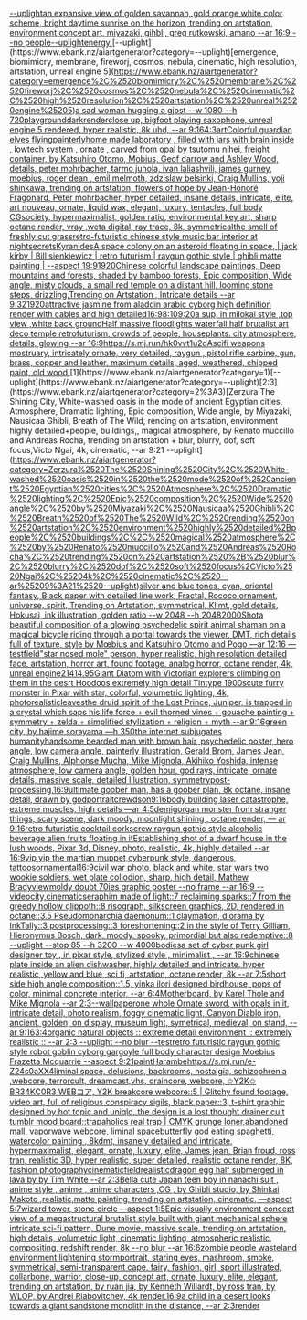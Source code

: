 [--uplight](https://www.ebank.nz/aiartgenerator?category=--uplight)[](https://www.ebank.nz/aiartgenerator?category=)[an expansive view of golden savannah, gold orange white color scheme, bright daytime sunrise on the horizon, trending on artstation, environment concept art, miyazaki, gihbli, greg rutkowski, amano --ar 16:9 --no people](https://www.ebank.nz/aiartgenerator?category=an%2520expansive%2520view%2520of%2520golden%2520savannah%2C%2520gold%2520orange%2520white%2520color%2520scheme%2C%2520bright%2520daytime%2520sunrise%2520on%2520the%2520horizon%2C%2520trending%2520on%2520artstation%2C%2520environment%2520concept%2520art%2C%2520miyazaki%2C%2520gihbli%2C%2520greg%2520rutkowski%2C%2520amano%2520--ar%252016%3A9%2520--no%2520people)[--uplight](https://www.ebank.nz/aiartgenerator?category=--uplight)[energy.](https://www.ebank.nz/aiartgenerator?category=energy.)[--uplight](https://www.ebank.nz/aiartgenerator?category=--uplight)[emergence, biomimicry, membrane, fireworj, cosmos, nebula, cinematic, high resolution, artstation, unreal engine 5](https://www.ebank.nz/aiartgenerator?category=emergence%2C%2520biomimicry%2C%2520membrane%2C%2520fireworj%2C%2520cosmos%2C%2520nebula%2C%2520cinematic%2C%2520high%2520resolution%2C%2520artstation%2C%2520unreal%2520engine%25205)[a sad woman hugging a gjost --w 1080 --h 720](https://www.ebank.nz/aiartgenerator?category=a%2520sad%2520woman%2520hugging%2520a%2520gjost%2520--w%25201080%2520--h%2520720)[playground](https://www.ebank.nz/aiartgenerator?category=playground)[dark](https://www.ebank.nz/aiartgenerator?category=dark)[render](https://www.ebank.nz/aiartgenerator?category=render)[close up, bigfoot playing saxophone, unreal engine 5 rendered, hyper realistic, 8k uhd, --ar 9:16](https://www.ebank.nz/aiartgenerator?category=close%2520up%2C%2520bigfoot%2520playing%2520saxophone%2C%2520unreal%2520engine%25205%2520rendered%2C%2520hyper%2520realistic%2C%25208k%2520uhd%2C%2520--ar%25209%3A16)[4:3](https://www.ebank.nz/aiartgenerator?category=4%3A3)[art](https://www.ebank.nz/aiartgenerator?category=art)[Colorful guardian elves flying](https://www.ebank.nz/aiartgenerator?category=Colorful%2520guardian%2520elves%2520flying)[painterly](https://www.ebank.nz/aiartgenerator?category=painterly)[home made laboratory , filled with jars with brain inside  , lowtech system , ornate , carved from opal by tsutomu nihei, freight container, by Katsuhiro Otomo, Mobius, Geof darrow and Ashley Wood, details, peter mohrbacher, tarmo juhola, ivan laliashvili, james gurney, moebius, roger dean , emil melmoth, zdzislaw belsinki, Craig Mullins, yoji shinkawa, trending on artstation, flowers of hope by Jean-Honoré Fragonard, Peter mohrbacher, hyper detailed, insane details, intricate, elite, art nouveau, ornate, liquid wax, elegant, luxury, tentacles, full body CGsociety, hypermaximalist, golden ratio, environmental key art, sharp octane render, vray ,weta digital, ray trace, 8k, symmetrical](https://www.ebank.nz/aiartgenerator?category=home%2520made%2520laboratory%2520%2C%2520filled%2520with%2520jars%2520with%2520brain%2520inside%2520%2520%2C%2520lowtech%2520system%2520%2C%2520ornate%2520%2C%2520carved%2520from%2520opal%2520by%2520tsutomu%2520nihei%2C%2520freight%2520container%2C%2520by%2520Katsuhiro%2520Otomo%2C%2520Mobius%2C%2520Geof%2520darrow%2520and%2520Ashley%2520Wood%2C%2520details%2C%2520peter%2520mohrbacher%2C%2520tarmo%2520juhola%2C%2520ivan%2520laliashvili%2C%2520james%2520gurney%2C%2520moebius%2C%2520roger%2520dean%2520%2C%2520emil%2520melmoth%2C%2520zdzislaw%2520belsinki%2C%2520Craig%2520Mullins%2C%2520yoji%2520shinkawa%2C%2520trending%2520on%2520artstation%2C%2520flowers%2520of%2520hope%2520by%2520Jean-Honor%C3%A9%2520Fragonard%2C%2520Peter%2520mohrbacher%2C%2520hyper%2520detailed%2C%2520insane%2520details%2C%2520intricate%2C%2520elite%2C%2520art%2520nouveau%2C%2520ornate%2C%2520liquid%2520wax%2C%2520elegant%2C%2520luxury%2C%2520tentacles%2C%2520full%2520body%2520CGsociety%2C%2520hypermaximalist%2C%2520golden%2520ratio%2C%2520environmental%2520key%2520art%2C%2520sharp%2520octane%2520render%2C%2520vray%2520%2Cweta%2520digital%2C%2520ray%2520trace%2C%25208k%2C%2520symmetrical)[the smell of freshly cut grass](https://www.ebank.nz/aiartgenerator?category=the%2520smell%2520of%2520freshly%2520cut%2520grass)[retro-futuristic chinese style music bar interior at night](https://www.ebank.nz/aiartgenerator?category=retro-futuristic%2520chinese%2520style%2520music%2520bar%2520interior%2520at%2520night)[secrets](https://www.ebank.nz/aiartgenerator?category=secrets)[Kyranides](https://www.ebank.nz/aiartgenerator?category=Kyranides)[A space colony on an asteroid floating in space, | jack kirby | Bill sienkiewicz | retro futurism | raygun gothic style | ghibli matte painting | --aspect 19:9](https://www.ebank.nz/aiartgenerator?category=A%2520space%2520colony%2520on%2520an%2520asteroid%2520floating%2520in%2520space%2C%2520%7C%2520jack%2520kirby%2520%7C%2520Bill%2520sienkiewicz%2520%7C%2520retro%2520futurism%2520%7C%2520raygun%2520gothic%2520style%2520%7C%2520ghibli%2520matte%2520painting%2520%7C%2520--aspect%252019%3A9)[1920](https://www.ebank.nz/aiartgenerator?category=1920)[Chinese colorful landscape paintings, Deep mountains and forests, shaded by bamboo forests, Epic composition, Wide angle, misty clouds, a small red temple on a distant hill, looming stone steps, drizzling,Trending on Artstation , Intricate details --ar 9:32](https://www.ebank.nz/aiartgenerator?category=Chinese%2520colorful%2520landscape%2520paintings%2C%2520Deep%2520mountains%2520and%2520forests%2C%2520shaded%2520by%2520bamboo%2520forests%2C%2520Epic%2520composition%2C%2520Wide%2520angle%2C%2520misty%2520clouds%2C%2520a%2520small%2520red%2520temple%2520on%2520a%2520distant%2520hill%2C%2520looming%2520stone%2520steps%2C%2520drizzling%2CTrending%2520on%2520Artstation%2520%2C%2520Intricate%2520details%2520--ar%25209%3A32)[1920](https://www.ebank.nz/aiartgenerator?category=1920)[attractive jasmine from aladdin arabic cyborg high definition render with cables and high detailed](https://www.ebank.nz/aiartgenerator?category=attractive%2520jasmine%2520from%2520aladdin%2520arabic%2520cyborg%2520high%2520definition%2520render%2520with%2520cables%2520and%2520high%2520detailed)[16:9](https://www.ebank.nz/aiartgenerator?category=16%3A9)[8:10](https://www.ebank.nz/aiartgenerator?category=8%3A10)[9:20](https://www.ebank.nz/aiartgenerator?category=9%3A20)[a sup, in milokai style ,top view ,white back ground](https://www.ebank.nz/aiartgenerator?category=a%2520sup%2C%2520in%2520milokai%2520style%2520%2Ctop%2520view%2520%2Cwhite%2520back%2520ground)[Half massive floodlights waterfall half brutalist art deco temple retrofuturism, crowds of people, houseplants. city atmosphere, details, glowing --ar 16:9](https://www.ebank.nz/aiartgenerator?category=Half%2520massive%2520floodlights%2520waterfall%2520half%2520brutalist%2520art%2520deco%2520temple%2520retrofuturism%2C%2520crowds%2520of%2520people%2C%2520houseplants.%2520city%2520atmosphere%2C%2520details%2C%2520glowing%2520--ar%252016%3A9)[<https://s.mj.run/hk0vvt1u2dA>](https://www.ebank.nz/aiartgenerator?category=%3Chttps%3A//s.mj.run/hk0vvt1u2dA%3E)[scifi weapons mostruary, intricately ornate, very detailed, raygun , pistol rifle carbine, gun, brass, copper and leather, maximum details, aged, weathered, chipped paint, old wood.](https://www.ebank.nz/aiartgenerator?category=scifi%2520weapons%2520mostruary%2C%2520intricately%2520ornate%2C%2520very%2520detailed%2C%2520raygun%2520%2C%2520pistol%2520rifle%2520carbine%2C%2520gun%2C%2520brass%2C%2520copper%2520and%2520leather%2C%2520maximum%2520details%2C%2520aged%2C%2520weathered%2C%2520chipped%2520paint%2C%2520old%2520wood.)[1](https://www.ebank.nz/aiartgenerator?category=1)[--uplight](https://www.ebank.nz/aiartgenerator?category=--uplight)[2:3](https://www.ebank.nz/aiartgenerator?category=2%3A3)[Zerzura The Shining City, White-washed oasis in the mode of ancient Egyptian cities, Atmosphere, Dramatic lighting, Epic composition, Wide angle, by Miyazaki, Nausicaa Ghibli, Breath of The Wild, rending on artstation, environment highly detailed+people, buildings,, magical atmosphere, by Renato muccillo and Andreas Rocha, trending on artstation + blur, blurry, dof, soft focus,Victo Ngai, 4k, cinematic, --ar 9:21 --uplight](https://www.ebank.nz/aiartgenerator?category=Zerzura%2520The%2520Shining%2520City%2C%2520White-washed%2520oasis%2520in%2520the%2520mode%2520of%2520ancient%2520Egyptian%2520cities%2C%2520Atmosphere%2C%2520Dramatic%2520lighting%2C%2520Epic%2520composition%2C%2520Wide%2520angle%2C%2520by%2520Miyazaki%2C%2520Nausicaa%2520Ghibli%2C%2520Breath%2520of%2520The%2520Wild%2C%2520rending%2520on%2520artstation%2C%2520environment%2520highly%2520detailed%2Bpeople%2C%2520buildings%2C%2C%2520magical%2520atmosphere%2C%2520by%2520Renato%2520muccillo%2520and%2520Andreas%2520Rocha%2C%2520trending%2520on%2520artstation%2520%2B%2520blur%2C%2520blurry%2C%2520dof%2C%2520soft%2520focus%2CVicto%2520Ngai%2C%25204k%2C%2520cinematic%2C%2520--ar%25209%3A21%2520--uplight)[silver and blue tones, cyan, oriental fantasy, Black paper with detailed line work, Fractal, Rococo ornament, universe, spirit, Trending on Artstation, symmetrical, Klimt, gold details, Hokusai, ink illustration, golden ratio --w 2048 --h 2048](https://www.ebank.nz/aiartgenerator?category=silver%2520and%2520blue%2520tones%2C%2520cyan%2C%2520oriental%2520fantasy%2C%2520Black%2520paper%2520with%2520detailed%2520line%2520work%2C%2520Fractal%2C%2520Rococo%2520ornament%2C%2520universe%2C%2520spirit%2C%2520Trending%2520on%2520Artstation%2C%2520symmetrical%2C%2520Klimt%2C%2520gold%2520details%2C%2520Hokusai%2C%2520ink%2520illustration%2C%2520golden%2520ratio%2520--w%25202048%2520--h%25202048)[2000](https://www.ebank.nz/aiartgenerator?category=2000)[Shot](https://www.ebank.nz/aiartgenerator?category=Shot)[a beautiful composition of a glowing psychedelic spirit animal shaman on a magical bicycle riding through a portal towards the viewer, DMT,  rich details full of texture, style by Mœbius and Katsuhiro Otomo and Pogo —ar 12:16 —test](https://www.ebank.nz/aiartgenerator?category=a%2520beautiful%2520composition%2520of%2520a%2520glowing%2520psychedelic%2520spirit%2520animal%2520shaman%2520on%2520a%2520magical%2520bicycle%2520riding%2520through%2520a%2520portal%2520towards%2520the%2520viewer%2C%2520DMT%2C%2520%2520rich%2520details%2520full%2520of%2520texture%2C%2520style%2520by%2520M%C5%93bius%2520and%2520Katsuhiro%2520Otomo%2520and%2520Pogo%2520%E2%80%94ar%252012%3A16%2520%E2%80%94test)[field](https://www.ebank.nz/aiartgenerator?category=field)["star nosed mole" person, hyper realistic, high resolution detailed face, artstation, horror art, found footage, analog horror, octane render, 4k, unreal engine](https://www.ebank.nz/aiartgenerator?category=%22star%2520nosed%2520mole%22%2520person%2C%2520hyper%2520realistic%2C%2520high%2520resolution%2520detailed%2520face%2C%2520artstation%2C%2520horror%2520art%2C%2520found%2520footage%2C%2520analog%2520horror%2C%2520octane%2520render%2C%25204k%2C%2520unreal%2520engine)[21414](https://www.ebank.nz/aiartgenerator?category=21414)[.95](https://www.ebank.nz/aiartgenerator?category=.95)[Giant Diatom with Victorian explorers climbing on them in the desrt Hoodoos extremely high detail Tintype 1900s](https://www.ebank.nz/aiartgenerator?category=Giant%2520Diatom%2520with%2520Victorian%2520explorers%2520climbing%2520on%2520them%2520in%2520the%2520desrt%2520Hoodoos%2520extremely%2520high%2520detail%2520Tintype%25201900s)[cute furry monster in Pixar with star, colorful, volumetric lighting, 4k, photorealistic](https://www.ebank.nz/aiartgenerator?category=cute%2520furry%2520monster%2520in%2520Pixar%2520with%2520star%2C%2520colorful%2C%2520volumetric%2520lighting%2C%25204k%2C%2520photorealistic)[leaves](https://www.ebank.nz/aiartgenerator?category=leaves)[the druid spirit of the Lost Prince, Juniper, is trapped in a crystal which saps his life force + evil thorned vines + gouache painting + symmetry + zelda + simplified stylization + religion + myth --ar 9:16](https://www.ebank.nz/aiartgenerator?category=the%2520druid%2520spirit%2520of%2520the%2520Lost%2520Prince%2C%2520Juniper%2C%2520is%2520trapped%2520in%2520a%2520crystal%2520which%2520saps%2520his%2520life%2520force%2520%2B%2520evil%2520thorned%2520vines%2520%2B%2520gouache%2520painting%2520%2B%2520symmetry%2520%2B%2520zelda%2520%2B%2520simplified%2520stylization%2520%2B%2520religion%2520%2B%2520myth%2520--ar%25209%3A16)[green city, by hajime sorayama —h 350](https://www.ebank.nz/aiartgenerator?category=green%2520city%2C%2520by%2520hajime%2520sorayama%2520%E2%80%94h%2520350)[the internet subjugates humanity](https://www.ebank.nz/aiartgenerator?category=the%2520internet%2520subjugates%2520humanity)[handsome bearded man with brown hair, psychedelic poster, hero angle, low camera angle, painterly illustration, Gerald Brom, James Jean, Craig Mullins, Alphonse Mucha, Mike Mignola, Akihiko Yoshida, intense atmosphere, low camera angle, golden hour, god rays, intricate, ornate details, massive scale, detailed Illustration, symmetry](https://www.ebank.nz/aiartgenerator?category=handsome%2520bearded%2520man%2520with%2520brown%2520hair%2C%2520psychedelic%2520poster%2C%2520hero%2520angle%2C%2520low%2520camera%2520angle%2C%2520painterly%2520illustration%2C%2520Gerald%2520Brom%2C%2520James%2520Jean%2C%2520Craig%2520Mullins%2C%2520Alphonse%2520Mucha%2C%2520Mike%2520Mignola%2C%2520Akihiko%2520Yoshida%2C%2520intense%2520atmosphere%2C%2520low%2520camera%2520angle%2C%2520golden%2520hour%2C%2520god%2520rays%2C%2520intricate%2C%2520ornate%2520details%2C%2520massive%2520scale%2C%2520detailed%2520Illustration%2C%2520symmetry)[post-processing,](https://www.ebank.nz/aiartgenerator?category=post-processing%2C)[16:9](https://www.ebank.nz/aiartgenerator?category=16%3A9)[ultimate goober man, has a goober plan, 8k octane, insane detail, drawn by god](https://www.ebank.nz/aiartgenerator?category=ultimate%2520goober%2520man%2C%2520has%2520a%2520goober%2520plan%2C%25208k%2520octane%2C%2520insane%2520detail%2C%2520drawn%2520by%2520god)[portrait](https://www.ebank.nz/aiartgenerator?category=portrait)[crewdson](https://www.ebank.nz/aiartgenerator?category=crewdson)[9:16](https://www.ebank.nz/aiartgenerator?category=9%3A16)[body building laser catastrophe, extreme muscles, high details —ar 4:5](https://www.ebank.nz/aiartgenerator?category=body%2520building%2520laser%2520catastrophe%2C%2520extreme%2520muscles%2C%2520high%2520details%2520%E2%80%94ar%25204%3A5)[demigorgan monster from stranger things, scary scene, dark moody, moonlight shining , octane render, — ar 9:16](https://www.ebank.nz/aiartgenerator?category=demigorgan%2520monster%2520from%2520stranger%2520things%2C%2520scary%2520scene%2C%2520dark%2520moody%2C%2520moonlight%2520shining%2520%2C%2520octane%2520render%2C%2520%E2%80%94%2520ar%25209%3A16)[retro futuristic cocktail corkscrew raygun gothic style alcoholic beverage alien fruits floating in it](https://www.ebank.nz/aiartgenerator?category=retro%2520futuristic%2520cocktail%2520corkscrew%2520raygun%2520gothic%2520style%2520alcoholic%2520beverage%2520alien%2520fruits%2520floating%2520in%2520it)[Establishing shot of a dwarf house in the lush woods, Pixar 3d, Disney, photo, realistic, 4k, highly detailed --ar 16:9](https://www.ebank.nz/aiartgenerator?category=Establishing%2520shot%2520of%2520a%2520dwarf%2520house%2520in%2520the%2520lush%2520woods%2C%2520Pixar%25203d%2C%2520Disney%2C%2520photo%2C%2520realistic%2C%25204k%2C%2520highly%2520detailed%2520--ar%252016%3A9)[yip yip the martian muppet,cyberpunk style, dangerous, tattoos](https://www.ebank.nz/aiartgenerator?category=yip%2520yip%2520the%2520martian%2520muppet%2Ccyberpunk%2520style%2C%2520dangerous%2C%2520tattoos)[ornamental](https://www.ebank.nz/aiartgenerator?category=ornamental)[16:9](https://www.ebank.nz/aiartgenerator?category=16%3A9)[civil war photo, black and white, star wars two wookie soldiers, wet plate collodion, sharp, high detail, Mathew Brady](https://www.ebank.nz/aiartgenerator?category=civil%2520war%2520photo%2C%2520black%2520and%2520white%2C%2520star%2520wars%2520two%2520wookie%2520soldiers%2C%2520wet%2520plate%2520collodion%2C%2520sharp%2C%2520high%2520detail%2C%2520Mathew%2520Brady)[view](https://www.ebank.nz/aiartgenerator?category=view)[moldy doubt  70ies  graphic poster --no frame --ar 16:9 --video](https://www.ebank.nz/aiartgenerator?category=moldy%2520doubt%2520%252070ies%2520%2520graphic%2520poster%2520--no%2520frame%2520--ar%252016%3A9%2520--video)[city,](https://www.ebank.nz/aiartgenerator?category=city%2C)[cinematic](https://www.ebank.nz/aiartgenerator?category=cinematic)[seraphim made of light::7 reclaiming sparks::7 from the greedy hollow qlippoth::8 risograph, silkscreen graphics, 2D, rendered in octane::3.5 Pseudomonarchia daemonum::1 claymation, diorama by InkTally::3 postprocessing::3 foreshortening::2 in the style of Terry Gilliam, Hieronymus Bosch, dark, moody, spooky, primordial but also redemptive::8 --uplight --stop 85 --h 3200 --w 4000](https://www.ebank.nz/aiartgenerator?category=seraphim%2520made%2520of%2520light%3A%3A7%2520reclaiming%2520sparks%3A%3A7%2520from%2520the%2520greedy%2520hollow%2520qlippoth%3A%3A8%2520risograph%2C%2520silkscreen%2520graphics%2C%25202D%2C%2520rendered%2520in%2520octane%3A%3A3.5%2520Pseudomonarchia%2520daemonum%3A%3A1%2520claymation%2C%2520diorama%2520by%2520InkTally%3A%3A3%2520postprocessing%3A%3A3%2520foreshortening%3A%3A2%2520in%2520the%2520style%2520of%2520Terry%2520Gilliam%2C%2520Hieronymus%2520Bosch%2C%2520dark%2C%2520moody%2C%2520spooky%2C%2520primordial%2520but%2520also%2520redemptive%3A%3A8%2520--uplight%2520--stop%252085%2520--h%25203200%2520--w%25204000)[bodies](https://www.ebank.nz/aiartgenerator?category=bodies)[a set of cyber punk  girl designer toy , in pixar style, stylized style , minimalist , --ar 16:9](https://www.ebank.nz/aiartgenerator?category=a%2520set%2520of%2520cyber%2520punk%2520%2520girl%2520designer%2520toy%2520%2C%2520in%2520pixar%2520style%2C%2520stylized%2520style%2520%2C%2520minimalist%2520%2C%2520--ar%252016%3A9)[chinese plate inside an alien dishwasher, highly detailed and intricate, hyper realistic, yellow and blue, sci fi, artstation, octane render, 8k --ar 7:5](https://www.ebank.nz/aiartgenerator?category=chinese%2520plate%2520inside%2520an%2520alien%2520dishwasher%2C%2520highly%2520detailed%2520and%2520intricate%2C%2520hyper%2520realistic%2C%2520yellow%2520and%2520blue%2C%2520sci%2520fi%2C%2520artstation%2C%2520octane%2520render%2C%25208k%2520--ar%25207%3A5)[short side high angle composition::1.5, yinka ilori designed birdhouse, pops of color, minimal concrete interior, --ar 6:4](https://www.ebank.nz/aiartgenerator?category=short%2520side%2520high%2520angle%2520composition%3A%3A1.5%2C%2520yinka%2520ilori%2520designed%2520birdhouse%2C%2520pops%2520of%2520color%2C%2520minimal%2520concrete%2520interior%2C%2520--ar%25206%3A4)[Motherboard, by Karel Thole and Mike Mignola --ar 2:3](https://www.ebank.nz/aiartgenerator?category=Motherboard%2C%2520by%2520Karel%2520Thole%2520and%2520Mike%2520Mignola%2520--ar%25202%3A3)[--wallpaper](https://www.ebank.nz/aiartgenerator?category=--wallpaper)[one whole Ornate sword, with opals in it, intricate detail, photo realism, foggy cinematic light, Canyon Diablo iron, ancient, golden, on display, museum light, symetrical, medieval, on stand, --ar 9:16](https://www.ebank.nz/aiartgenerator?category=one%2520whole%2520Ornate%2520sword%2C%2520with%2520opals%2520in%2520it%2C%2520intricate%2520detail%2C%2520photo%2520realism%2C%2520foggy%2520cinematic%2520light%2C%2520Canyon%2520Diablo%2520iron%2C%2520ancient%2C%2520golden%2C%2520on%2520display%2C%2520museum%2520light%2C%2520symetrical%2C%2520medieval%2C%2520on%2520stand%2C%2520--ar%25209%3A16)[3:4](https://www.ebank.nz/aiartgenerator?category=3%3A4)[organic natural objects :: extreme detail environment :: extremely realistic :: --ar 2:3 --uplight --no blur --test](https://www.ebank.nz/aiartgenerator?category=organic%2520natural%2520objects%2520%3A%3A%2520extreme%2520detail%2520environment%2520%3A%3A%2520extremely%2520realistic%2520%3A%3A%2520--ar%25202%3A3%2520--uplight%2520--no%2520blur%2520--test)[retro futuristic raygun gothic style robot goblin cyborg gargoyle full body character design Moebius Frazetta  Mcquarrie --aspect 9:21](https://www.ebank.nz/aiartgenerator?category=retro%2520futuristic%2520raygun%2520gothic%2520style%2520robot%2520goblin%2520cyborg%2520gargoyle%2520full%2520body%2520character%2520design%2520Moebius%2520Frazetta%2520%2520Mcquarrie%2520--aspect%25209%3A21)[paint](https://www.ebank.nz/aiartgenerator?category=paint)[Harambe](https://www.ebank.nz/aiartgenerator?category=Harambe)[<https://s.mj.run/e-Z24s0aXX4>](https://www.ebank.nz/aiartgenerator?category=%3Chttps%3A//s.mj.run/e-Z24s0aXX4%3E)[liminal space, delusions, backrooms, nostalgia, schizophrenia ,webcore, terrorcult, dreamcast,vhs, draincore, webcore, ✩Y2K✩ BR34KC0R3 WEBコア, Y2K breakcore webcore::5 | Glitchy found footage, video art, full of religious conspiracy sigils, black paper::3, t-shirt graphic designed by hot topic and uniqlo, the design is a lost thought drainer cult tumblr mood board::trapaholics real trap | CMYK grunge loner,abandoned mall, vaporwave webcore, liminal space](https://www.ebank.nz/aiartgenerator?category=liminal%2520space%2C%2520delusions%2C%2520backrooms%2C%2520nostalgia%2C%2520schizophrenia%2520%2Cwebcore%2C%2520terrorcult%2C%2520dreamcast%2Cvhs%2C%2520draincore%2C%2520webcore%2C%2520%E2%9C%A9Y2K%E2%9C%A9%2520BR34KC0R3%2520WEB%E3%82%B3%E3%82%A2%2C%2520Y2K%2520breakcore%2520webcore%3A%3A5%2520%7C%2520Glitchy%2520found%2520footage%2C%2520video%2520art%2C%2520full%2520of%2520religious%2520conspiracy%2520sigils%2C%2520black%2520paper%3A%3A3%2C%2520t-shirt%2520graphic%2520designed%2520by%2520hot%2520topic%2520and%2520uniqlo%2C%2520the%2520design%2520is%2520a%2520lost%2520thought%2520drainer%2520cult%2520tumblr%2520mood%2520board%3A%3Atrapaholics%2520real%2520trap%2520%7C%2520CMYK%2520grunge%2520loner%2Cabandoned%2520mall%2C%2520vaporwave%2520webcore%2C%2520liminal%2520space)[butterfly god eating spaghetti, watercolor painting , 8k](https://www.ebank.nz/aiartgenerator?category=butterfly%2520god%2520eating%2520spaghetti%2C%2520watercolor%2520painting%2520%2C%25208k)[dmt, insanely detailed and intricate, hypermaximalist, elegant, ornate, luxury, elite, James jean, Brian froud, ross tran, realistic 3D, hyper realistic, super detailed, realistic octane render, 8K, fashion photography](https://www.ebank.nz/aiartgenerator?category=dmt%2C%2520insanely%2520detailed%2520and%2520intricate%2C%2520hypermaximalist%2C%2520elegant%2C%2520ornate%2C%2520luxury%2C%2520elite%2C%2520James%2520jean%2C%2520Brian%2520froud%2C%2520ross%2520tran%2C%2520realistic%25203D%2C%2520hyper%2520realistic%2C%2520super%2520detailed%2C%2520realistic%2520octane%2520render%2C%25208K%2C%2520fashion%2520photography)[cinematic](https://www.ebank.nz/aiartgenerator?category=cinematic)[field](https://www.ebank.nz/aiartgenerator?category=field)[realistic](https://www.ebank.nz/aiartgenerator?category=realistic)[dragon egg half submerged in lava by  by Tim White --ar 2:3](https://www.ebank.nz/aiartgenerator?category=dragon%2520egg%2520half%2520submerged%2520in%2520lava%2520by%2520%2520by%2520Tim%2520White%2520--ar%25202%3A3)[Bell](https://www.ebank.nz/aiartgenerator?category=Bell)[a cute Japan  teen boy in nanachi suit , anime style , anime , anime characters ,CG , by Ghibli studio, by Shinkai Makoto ,realistic,matte painting, trending on artstation, cinematic, —aspect 5:7](https://www.ebank.nz/aiartgenerator?category=a%2520cute%2520Japan%2520%2520teen%2520boy%2520in%2520nanachi%2520suit%2520%2C%2520anime%2520style%2520%2C%2520anime%2520%2C%2520anime%2520characters%2520%2CCG%2520%2C%2520by%2520Ghibli%2520studio%2C%2520by%2520Shinkai%2520Makoto%2520%2Crealistic%2Cmatte%2520painting%2C%2520trending%2520on%2520artstation%2C%2520cinematic%2C%2520%E2%80%94aspect%25205%3A7)[wizard tower, stone circle --aspect 1:5](https://www.ebank.nz/aiartgenerator?category=wizard%2520tower%2C%2520stone%2520circle%2520--aspect%25201%3A5)[Epic visually environment concept view of a megastructural brutalist style built with giant mechanical sphere intricate sci-fi pattern, Dune movie, massive scale, trending on artstation, high details, volumetric light, cinematic lighting, atmospheric realistic, compositing, redshift render, 8k --no blur --ar 16:6](https://www.ebank.nz/aiartgenerator?category=Epic%2520visually%2520environment%2520concept%2520view%2520of%2520a%2520megastructural%2520brutalist%2520style%2520built%2520with%2520giant%2520mechanical%2520sphere%2520intricate%2520sci-fi%2520pattern%2C%2520Dune%2520movie%2C%2520massive%2520scale%2C%2520trending%2520on%2520artstation%2C%2520high%2520details%2C%2520volumetric%2520light%2C%2520cinematic%2520lighting%2C%2520atmospheric%2520realistic%2C%2520compositing%2C%2520redshift%2520render%2C%25208k%2520--no%2520blur%2520--ar%252016%3A6)[zombie people wasteland environment lightening storm](https://www.ebank.nz/aiartgenerator?category=zombie%2520people%2520wasteland%2520environment%2520lightening%2520storm)[portrait, staring eyes, mashroom, smoke, symmetrical, semi-transparent cape, fairy, fashion, girl, sport illustrated, collarbone, warrior, close-up, concept art, ornate, luxury, elite, elegant, trending on artstation, by ruan jia, by Kenneth Willardt, by ross tran, by WLOP, by Andrei Riabovitchev, 4k render,](https://www.ebank.nz/aiartgenerator?category=portrait%2C%2520staring%2520eyes%2C%2520mashroom%2C%2520smoke%2C%2520symmetrical%2C%2520semi-transparent%2520cape%2C%2520fairy%2C%2520fashion%2C%2520girl%2C%2520sport%2520illustrated%2C%2520collarbone%2C%2520warrior%2C%2520close-up%2C%2520concept%2520art%2C%2520ornate%2C%2520luxury%2C%2520elite%2C%2520elegant%2C%2520trending%2520on%2520artstation%2C%2520by%2520ruan%2520jia%2C%2520by%2520Kenneth%2520Willardt%2C%2520by%2520ross%2520tran%2C%2520by%2520WLOP%2C%2520by%2520Andrei%2520Riabovitchev%2C%25204k%2520render%2C)[16:9](https://www.ebank.nz/aiartgenerator?category=16%3A9)[a child in a desert looks towards a giant sandstone monolith in the distance, --ar 2:3](https://www.ebank.nz/aiartgenerator?category=a%2520child%2520in%2520a%2520desert%2520looks%2520towards%2520a%2520giant%2520sandstone%2520monolith%2520in%2520the%2520distance%2C%2520--ar%25202%3A3)[render](https://www.ebank.nz/aiartgenerator?category=render)